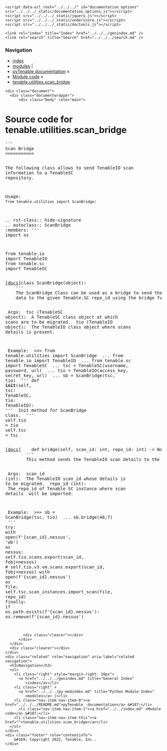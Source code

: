 
<!DOCTYPE html>

<html lang="en">
  <head>
    <meta charset="utf-8" />
    <meta name="viewport" content="width=device-width, initial-scale=1.0" />
    <title>tenable.utilities.scan_bridge &#8212; pyTenable  documentation</title>
    <link rel="stylesheet" type="text/css" href="../../../_static/pygments.css" />
    <link rel="stylesheet" type="text/css" href="../../../_static/classic.css" />
    <link rel="stylesheet" type="text/css" href="../../../_static/custom.css" />
    
    <script data-url_root="../../../" id="documentation_options" src="../../../_static/documentation_options.js"></script>
    <script src="../../../_static/jquery.js"></script>
    <script src="../../../_static/underscore.js"></script>
    <script src="../../../_static/doctools.js"></script>
    
    <link rel="index" title="Index" href="../../../genindex.md" />
    <link rel="search" title="Search" href="../../../search.md" /> 
  </head><body>
    <div class="related" role="navigation" aria-label="related navigation">
      <h3>Navigation</h3>
      <ul>
        <li class="right" style="margin-right: 10px">
          <a href="../../../genindex.md" title="General Index"
             accesskey="I">index</a></li>
        <li class="right" >
          <a href="../../../py-modindex.md" title="Python Module Index"
             >modules</a> |</li>
        <li class="nav-item nav-item-0"><a href="../../../README.md">pyTenable  documentation</a> &#187;</li>
          <li class="nav-item nav-item-1"><a href="../../index.md" accesskey="U">Module code</a> &#187;</li>
        <li class="nav-item nav-item-this"><a href="">tenable.utilities.scan_bridge</a></li> 
      </ul>
    </div>  

    <div class="document">
      <div class="documentwrapper">
          <div class="body" role="main">
            
  <h1>Source code for tenable.utilities.scan_bridge</h1><div class="highlight"><pre>
<span></span><span class="sd">&#39;&#39;&#39;</span>
<span class="sd">Scan Bridge</span>
<span class="sd">===========</span>

<span class="sd">The following class allows to send TenableIO scan information</span>
<span class="sd">to a TenableSC repository.</span>

<span class="sd">Usage: ``from tenable.utilities import ScanBridge``:</span>

<span class="sd">.. rst-class:: hide-signature</span>
<span class="sd">.. autoclass:: ScanBridge</span>
<span class="sd">    :members:</span>
<span class="sd">&#39;&#39;&#39;</span>
<span class="kn">import</span> <span class="nn">os</span>

<span class="kn">from</span> <span class="nn">tenable.io</span> <span class="kn">import</span> <span class="n">TenableIO</span>
<span class="kn">from</span> <span class="nn">tenable.sc</span> <span class="kn">import</span> <span class="n">TenableSC</span>


<div class="viewcode-block" id="ScanBridge"><a class="viewcode-back" href="../../../tenable.utilities.md#tenable.utilities.scan_bridge.ScanBridge">[docs]</a><span class="k">class</span> <span class="nc">ScanBridge</span><span class="p">(</span><span class="nb">object</span><span class="p">):</span>
    <span class="sd">&#39;&#39;&#39;</span>
<span class="sd">    The ScanBridge Class can be used as a bridge to send the Tenable.IO scans</span>
<span class="sd">    data to the given Tenable.SC repo_id using the bridge function.</span>

<span class="sd">    Args:</span>
<span class="sd">        tsc (TenableSC object):</span>
<span class="sd">            A TenableSC class object at which scans are to be migrated.</span>
<span class="sd">        tio (TenableIO object):</span>
<span class="sd">            The TenableIO class object where scans details is present.</span>

<span class="sd">    Example:</span>
<span class="sd">        &gt;&gt;&gt; from tenable.utilities import ScanBridge</span>
<span class="sd">        ... from tenable.io import TenableIO</span>
<span class="sd">        ... from tenable.sc import TenableSC</span>
<span class="sd">        ... tsc = TenableSC(username, password, url)</span>
<span class="sd">        ... tio = TenableIO(access_key, secret_key, url)</span>
<span class="sd">        ... sb = ScanBridge(tsc, tio)</span>
<span class="sd">    &#39;&#39;&#39;</span>
    <span class="k">def</span> <span class="fm">__init__</span><span class="p">(</span><span class="bp">self</span><span class="p">,</span> <span class="n">tsc</span><span class="p">:</span> <span class="n">TenableSC</span><span class="p">,</span> <span class="n">tio</span><span class="p">:</span> <span class="n">TenableIO</span><span class="p">):</span>
        <span class="sd">&#39;&#39;&#39;</span>
<span class="sd">        Init method for ScanBridge class.</span>
<span class="sd">        &#39;&#39;&#39;</span>
        <span class="bp">self</span><span class="o">.</span><span class="n">tio</span> <span class="o">=</span> <span class="n">tio</span>
        <span class="bp">self</span><span class="o">.</span><span class="n">tsc</span> <span class="o">=</span> <span class="n">tsc</span>

<div class="viewcode-block" id="ScanBridge.bridge"><a class="viewcode-back" href="../../../tenable.utilities.md#tenable.utilities.scan_bridge.ScanBridge.bridge">[docs]</a>    <span class="k">def</span> <span class="nf">bridge</span><span class="p">(</span><span class="bp">self</span><span class="p">,</span> <span class="n">scan_id</span><span class="p">:</span> <span class="nb">int</span><span class="p">,</span> <span class="n">repo_id</span><span class="p">:</span> <span class="nb">int</span><span class="p">)</span> <span class="o">-&gt;</span> <span class="kc">None</span><span class="p">:</span>
        <span class="sd">&#39;&#39;&#39;</span>
<span class="sd">        This method sends the TenableIO scan details to the provided TenableSC repo</span>


<span class="sd">        Args:</span>
<span class="sd">            scan_id (int):</span>
<span class="sd">                The TenableIO scan_id whose details is to be migrated.</span>
<span class="sd">            repo_id (int):</span>
<span class="sd">                The repo_id of Tenable SC instance where scan details</span>
<span class="sd">                will be imported.</span>

<span class="sd">        Example:</span>
<span class="sd">            &gt;&gt;&gt; sb = ScanBridge(tsc, tio)</span>
<span class="sd">            ... sb.bridge(48,7)</span>
<span class="sd">        &#39;&#39;&#39;</span>
        <span class="k">try</span><span class="p">:</span>
            <span class="k">with</span> <span class="nb">open</span><span class="p">(</span><span class="sa">f</span><span class="s1">&#39;</span><span class="si">{</span><span class="n">scan_id</span><span class="si">}</span><span class="s1">.nessus&#39;</span><span class="p">,</span> <span class="s1">&#39;wb&#39;</span><span class="p">)</span> <span class="k">as</span> <span class="n">nessus</span><span class="p">:</span>
                <span class="bp">self</span><span class="o">.</span><span class="n">tio</span><span class="o">.</span><span class="n">scans</span><span class="o">.</span><span class="n">export</span><span class="p">(</span><span class="n">scan_id</span><span class="p">,</span> <span class="n">fobj</span><span class="o">=</span><span class="n">nessus</span><span class="p">)</span>
                <span class="c1"># self.tio.v3.vm.scans.export(scan_id, fobj=nessus)</span>
            <span class="k">with</span> <span class="nb">open</span><span class="p">(</span><span class="sa">f</span><span class="s1">&#39;</span><span class="si">{</span><span class="n">scan_id</span><span class="si">}</span><span class="s1">.nessus&#39;</span><span class="p">)</span> <span class="k">as</span> <span class="n">file</span><span class="p">:</span>
                <span class="bp">self</span><span class="o">.</span><span class="n">tsc</span><span class="o">.</span><span class="n">scan_instances</span><span class="o">.</span><span class="n">import_scan</span><span class="p">(</span><span class="n">file</span><span class="p">,</span> <span class="n">repo_id</span><span class="p">)</span>
        <span class="k">finally</span><span class="p">:</span>
            <span class="k">if</span> <span class="n">os</span><span class="o">.</span><span class="n">path</span><span class="o">.</span><span class="n">exists</span><span class="p">(</span><span class="sa">f</span><span class="s1">&#39;</span><span class="si">{</span><span class="n">scan_id</span><span class="si">}</span><span class="s1">.nessus&#39;</span><span class="p">):</span>
                <span class="n">os</span><span class="o">.</span><span class="n">remove</span><span class="p">(</span><span class="sa">f</span><span class="s1">&#39;</span><span class="si">{</span><span class="n">scan_id</span><span class="si">}</span><span class="s1">.nessus&#39;</span><span class="p">)</span></div></div>
</pre></div>

            <div class="clearer"></div>
          </div>
      </div>
      <div class="clearer"></div>
    </div>
    <div class="related" role="navigation" aria-label="related navigation">
      <h3>Navigation</h3>
      <ul>
        <li class="right" style="margin-right: 10px">
          <a href="../../../genindex.md" title="General Index"
             >index</a></li>
        <li class="right" >
          <a href="../../../py-modindex.md" title="Python Module Index"
             >modules</a> |</li>
        <li class="nav-item nav-item-0"><a href="../../../README.md">pyTenable  documentation</a> &#187;</li>
          <li class="nav-item nav-item-1"><a href="../../index.md" >Module code</a> &#187;</li>
        <li class="nav-item nav-item-this"><a href="">tenable.utilities.scan_bridge</a></li> 
      </ul>
    </div>
    <div class="footer" role="contentinfo">
        &#169; Copyright 2022, Tenable, Inc..
    </div>
  </body>
</html>